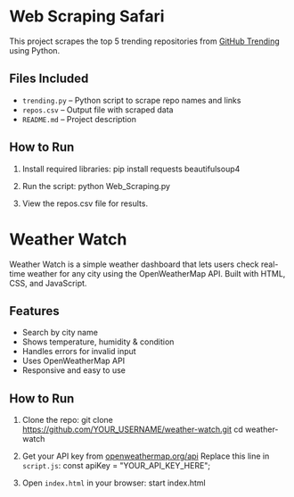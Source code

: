 # Web Scraping Safari

This project scrapes the top 5 trending repositories from [GitHub Trending](https://github.com/trending) using Python.

## Files Included

- `trending.py` – Python script to scrape repo names and links  
- `repos.csv` – Output file with scraped data  
- `README.md` – Project description

## How to Run

1. Install required libraries:
   pip install requests beautifulsoup4

2. Run the script:
   python Web_Scraping.py
   
3. View the repos.csv file for results.




#  Weather Watch

Weather Watch is a simple weather dashboard that lets users check real-time weather for any city using the OpenWeatherMap API. Built with HTML, CSS, and JavaScript.



##  Features
-  Search by city name
-  Shows temperature, humidity & condition
-  Handles errors for invalid input
-  Uses OpenWeatherMap API
-  Responsive and easy to use


##  How to Run

1. Clone the repo:
   git clone https://github.com/YOUR_USERNAME/weather-watch.git
   cd weather-watch

2. Get your API key from [openweathermap.org/api](https://openweathermap.org/api)
   Replace this line in `script.js`:
   const apiKey = "YOUR_API_KEY_HERE";

3. Open `index.html` in your browser:
   start index.html
